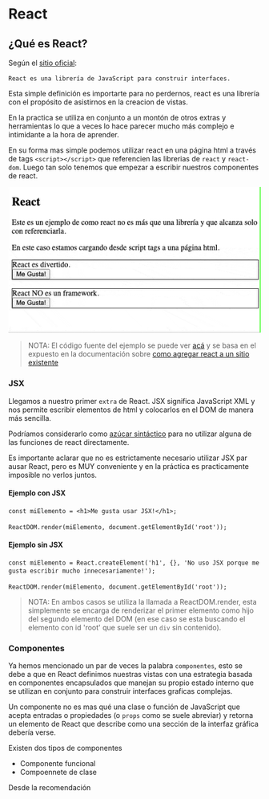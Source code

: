 # React

## ¿Qué es React?
Según el [sitio oficial](https://reactjs.org/):
```
React es una librería de JavaScript para construir interfaces.
```
Esta simple definición es importarte para no perdernos, react  es una librería con el propósito de asistirnos en la creacion de vistas. 

En la practica se utiliza en conjunto a un montón de otros extras y herramientas lo que a veces lo hace parecer mucho más complejo e intimidante a la hora de aprender.

En su forma mas simple podemos utilizar react en una página html a través de tags `<script></script>` que referencien las librerias de `react` y `react-dom`. Luego tan solo tenemos que empezar a escribir nuestros componentes de react. 

![Ejemplo de react en html](ejemplos/react-html.gif)

> NOTA: El código fuente del ejemplo se puede ver [acá](ejemplos/react-html.html) y se basa en el expuesto en la documentación sobre [como agregar react a un sitio existente](https://reactjs.org/docs/add-react-to-a-website.html#add-react-in-one-minute)

### JSX
Llegamos a nuestro primer `extra` de React. JSX significa JavaScript XML y nos permite escribir elementos de html y colocarlos en el DOM de manera más sencilla. 

Podríamos considerarlo como [azúcar sintáctico](https://es.wikipedia.org/wiki/Az%C3%BAcar_sint%C3%A1ctico) para no utilizar alguna de las funciones de react directamente.

Es importante aclarar que no es estrictamente necesario utilizar JSX par ausar React, pero es MUY conveniente y en la práctica es practicamente imposible no verlos juntos.

#### Ejemplo con JSX
```
const miElemento = <h1>Me gusta usar JSX!</h1>;

ReactDOM.render(miElemento, document.getElementById('root'));
```
#### Ejemplo sin JSX
```
const miElemento = React.createElement('h1', {}, 'No uso JSX porque me gusta escribir mucho innecesariamente!');

ReactDOM.render(miElemento, document.getElementById('root'));
```

> NOTA: En ambos casos se utiliza la llamada a ReactDOM.render, esta simplemente se encarga de renderizar el primer elemento como hijo del segundo elemento del DOM (en ese caso se esta buscando el elemento con id 'root' que suele ser un `div` sin contenido).


### Componentes

Ya hemos mencionado un par de veces la palabra `componentes`, esto se debe a que en React definimos nuestras vistas con una estrategia basada en componentes encapsulados que manejan su propio estado interno que se utilizan en conjunto para construir interfaces graficas complejas. 

Un componente no es mas qué una clase o función de JavaScript que acepta entradas o propiedades (o `props` como se suele abreviar) y retorna un elemento de React que describe como una sección de la interfaz gráfica debería verse.

Existen dos tipos de componentes
- Componente funcional
- Compoennete de clase

Desde la recomendación